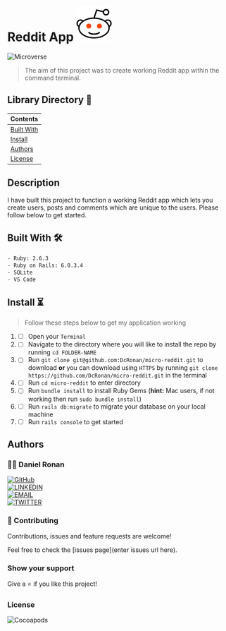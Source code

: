 # Reddit App ![img](./app/assets/images/reddit-2.svg)
![Microverse](https://img.shields.io/badge/-Microverse-6F23FF?style=for-the-badge)
> The aim of this project was to create working Reddit app within the command terminal.
## Library Directory 📙
 
| Contents        |
| ------------- |
| [Built With](#built-with-🛠) |
| [Install](#install-⏳) |
| [Authors](#authors) | 
| [License](#license) | 

## Description

I have built this project to function a working Reddit app which lets you create users, posts and comments which are unique to the users. Please follow below to get started.

## Built With 🛠
```
- Ruby: 2.6.3
- Ruby on Rails: 6.0.3.4
- SQLite
- VS Code
```

## Install ⏳

> Follow these steps below to get my application working

1. - [ ] Open your `Terminal`
2. - [ ] Navigate to the directory where you will like to install the repo by running `cd FOLDER-NAME`
3. - [ ] Run `git clone git@github.com:DcRonan/micro-reddit.git` to download <b>or</b> you can download using `HTTPS` by running `git clone https://github.com/DcRonan/micro-reddit.git` in the terminal
4. - [ ] Run `cd micro-reddit` to enter directory
5. - [ ] Run `bundle install` to install Ruby Gems (<b>hint:</b> Mac users, if not working then run `sudo bundle install`)
6. - [ ] Run `rails db:migrate` to migrate your database on your local machine
7. - [ ] Run `rails console` to get started

## Authors

### 👨‍💻 Daniel Ronan
[![GitHub](https://img.shields.io/badge/-GitHub-000?style=for-the-badge&logo=GitHub&logoColor=white)](https://github.com/DcRonan) <br>
[![LINKEDIN](https://img.shields.io/badge/-LINKEDIN-0077B5?style=for-the-badge&logo=Linkedin&logoColor=white)](https://www.linkedin.com/in/danronan10/) <br>
[![EMAIL](https://img.shields.io/badge/-EMAIL-D14836?style=for-the-badge&logo=Mail.Ru&logoColor=white)](mailto:danielconnorronan@gmail.com) <br>
[![TWITTER](https://img.shields.io/badge/-TWITTER-1DA1F2?style=for-the-badge&logo=Twitter&logoColor=white)](https://twitter.com/dc_ronan)

### 🤝 Contributing

Contributions, issues and feature requests are welcome!

Feel free to check the [issues page](enter issues url here).

### Show your support

Give a ⭐️ if you like this project!

### License

![Cocoapods](https://img.shields.io/cocoapods/l/AFNetworking?color=red&style=for-the-badge)
